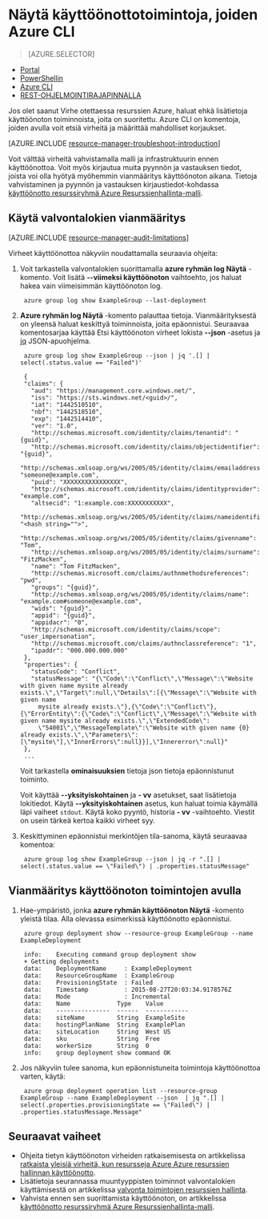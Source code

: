 <properties
   pageTitle="Tarkastele käyttöönottotoimintoja, joiden Azure CLI | Microsoft Azure"
   description="Tässä artikkelissa käsitellään Resurssienhallinta käyttöönotosta virheiden havaitsemista Azure-CLI avulla."
   services="azure-resource-manager,virtual-machines"
   documentationCenter=""
   tags="top-support-issue"
   authors="tfitzmac"
   manager="timlt"
   editor="tysonn"/>

<tags
   ms.service="azure-resource-manager"
   ms.devlang="na"
   ms.topic="article"
   ms.tgt_pltfrm="vm-multiple"
   ms.workload="infrastructure"
   ms.date="08/15/2016"
   ms.author="tomfitz"/>

# <a name="view-deployment-operations-with-azure-cli"></a>Näytä käyttöönottotoimintoja, joiden Azure CLI

> [AZURE.SELECTOR]
- [Portal](resource-manager-troubleshoot-deployments-portal.md)
- [PowerShellin](resource-manager-troubleshoot-deployments-powershell.md)
- [Azure CLI](resource-manager-troubleshoot-deployments-cli.md)
- [REST-OHJELMOINTIRAJAPINNALLA](resource-manager-troubleshoot-deployments-rest.md)

Jos olet saanut Virhe otettaessa resurssien Azure, haluat ehkä lisätietoja käyttöönoton toiminnoista, joita on suoritettu. Azure CLI on komentoja, joiden avulla voit etsiä virheitä ja määrittää mahdolliset korjaukset.

[AZURE.INCLUDE [resource-manager-troubleshoot-introduction](../includes/resource-manager-troubleshoot-introduction.md)]

Voit välttää virheitä vahvistamalla malli ja infrastruktuurin ennen käyttöönottoa. Voit myös kirjautua muita pyynnön ja vastauksen tiedot, joista voi olla hyötyä myöhemmin vianmääritys käyttöönoton aikana. Tietoja vahvistaminen ja pyynnön ja vastauksen kirjaustiedot-kohdassa [käyttöönotto resurssiryhmä Azure Resurssienhallinta-malli](resource-group-template-deploy-cli.md).

## <a name="use-audit-logs-to-troubleshoot"></a>Käytä valvontalokien vianmääritys

[AZURE.INCLUDE [resource-manager-audit-limitations](../includes/resource-manager-audit-limitations.md)]

Virheet käyttöönottoa näkyviin noudattamalla seuraavia ohjeita:

1. Voit tarkastella valvontalokien suorittamalla **azure ryhmän log Näytä** -komento. Voit lisätä **--viimeksi käyttöönoton** vaihtoehto, jos haluat hakea vain viimeisimmän käyttöönoton log.

        azure group log show ExampleGroup --last-deployment

2. **Azure ryhmän log Näytä** -komento palauttaa tietoja. Vianmäärityksestä on yleensä haluat keskittyä toiminnoista, joita epäonnistui. Seuraavaa komentosarjaa käyttää Etsi käyttöönoton virheet lokista **--json** -asetus ja [jq](https://stedolan.github.io/jq/) JSON-apuohjelma.

        azure group log show ExampleGroup --json | jq '.[] | select(.status.value == "Failed")'
        
        {
        "claims": {
          "aud": "https://management.core.windows.net/",
          "iss": "https://sts.windows.net/<guid>/",
          "iat": "1442510510",
          "nbf": "1442510510",
          "exp": "1442514410",
          "ver": "1.0",
          "http://schemas.microsoft.com/identity/claims/tenantid": "{guid}",
          "http://schemas.microsoft.com/identity/claims/objectidentifier": "{guid}",
          "http://schemas.xmlsoap.org/ws/2005/05/identity/claims/emailaddress": "someone@example.com",
          "puid": "XXXXXXXXXXXXXXXX",
          "http://schemas.microsoft.com/identity/claims/identityprovider": "example.com",
          "altsecid": "1:example.com:XXXXXXXXXXX",
          "http://schemas.xmlsoap.org/ws/2005/05/identity/claims/nameidentifier": "<hash string="">",
          "http://schemas.xmlsoap.org/ws/2005/05/identity/claims/givenname": "Tom",
          "http://schemas.xmlsoap.org/ws/2005/05/identity/claims/surname": "FitzMacken",
          "name": "Tom FitzMacken",
          "http://schemas.microsoft.com/claims/authnmethodsreferences": "pwd",
          "groups": "{guid}",
          "http://schemas.xmlsoap.org/ws/2005/05/identity/claims/name": "example.com#someone@example.com",
          "wids": "{guid}",
          "appid": "{guid}",
          "appidacr": "0",
          "http://schemas.microsoft.com/identity/claims/scope": "user_impersonation",
          "http://schemas.microsoft.com/claims/authnclassreference": "1",
          "ipaddr": "000.000.000.000"
        },
        "properties": {
          "statusCode": "Conflict",
          "statusMessage": "{\"Code\":\"Conflict\",\"Message\":\"Website with given name mysite already exists.\",\"Target\":null,\"Details\":[{\"Message\":\"Website with given name
            mysite already exists.\"},{\"Code\":\"Conflict\"},{\"ErrorEntity\":{\"Code\":\"Conflict\",\"Message\":\"Website with given name mysite already exists.\",\"ExtendedCode\":
            \"54001\",\"MessageTemplate\":\"Website with given name {0} already exists.\",\"Parameters\":[\"mysite\"],\"InnerErrors\":null}}],\"Innererror\":null}"
        },
        ...

    Voit tarkastella **ominaisuuksien** tietoja json tietoja epäonnistunut toiminto.

    Voit käyttää **--yksityiskohtainen** ja **- vv** asetukset, saat lisätietoja lokitiedot.  Käytä **--yksityiskohtainen** asetus, kun haluat toimia käymällä läpi vaiheet `stdout`. Käytä koko pyyntö, historia **- vv** -vaihtoehto. Viestit on usein tärkeä kertoa kaikki virheet syy.

3. Keskittyminen epäonnistui merkintöjen tila-sanoma, käytä seuraavaa komentoa:

        azure group log show ExampleGroup --json | jq -r ".[] | select(.status.value == \"Failed\") | .properties.statusMessage"


## <a name="use-deployment-operations-to-troubleshoot"></a>Vianmääritys käyttöönoton toimintojen avulla

1. Hae-ympäristö, jonka **azure ryhmän käyttöönoton Näytä** -komento yleistä tilaa. Alla olevassa esimerkissä käyttöönotto epäonnistui.

        azure group deployment show --resource-group ExampleGroup --name ExampleDeployment
        
        info:    Executing command group deployment show
        + Getting deployments
        data:    DeploymentName     : ExampleDeployment
        data:    ResourceGroupName  : ExampleGroup
        data:    ProvisioningState  : Failed
        data:    Timestamp          : 2015-08-27T20:03:34.9178576Z
        data:    Mode               : Incremental
        data:    Name             Type    Value
        data:    ---------------  ------  ------------
        data:    siteName         String  ExampleSite
        data:    hostingPlanName  String  ExamplePlan
        data:    siteLocation     String  West US
        data:    sku              String  Free
        data:    workerSize       String  0
        info:    group deployment show command OK

2. Jos näkyviin tulee sanoma, kun epäonnistuneita toimintoja käyttöönottoa varten, käytä:

        azure group deployment operation list --resource-group ExampleGroup --name ExampleDeployment --json  | jq ".[] | select(.properties.provisioningState == \"Failed\") | .properties.statusMessage.Message"


## <a name="next-steps"></a>Seuraavat vaiheet

- Ohjeita tietyn käyttöönoton virheiden ratkaisemisesta on artikkelissa [ratkaista yleisiä virheitä, kun resursseja Azure Azure resurssien hallinnan käyttöönotto](resource-manager-common-deployment-errors.md).
- Lisätietoja seurannassa muuntyyppisten toiminnot valvontalokien käyttämisestä on artikkelissa [valvonta toimintojen resurssien hallinta](resource-group-audit.md).
- Vahvista ennen sen suorittamista käyttöönoton, on artikkelissa [käyttöönotto resurssiryhmä Azure Resurssienhallinta-malli](resource-group-template-deploy.md).
